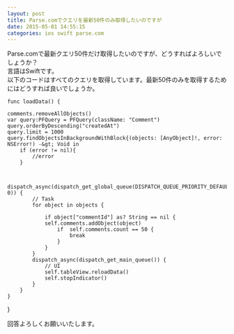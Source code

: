 ```yaml
---
layout: post
title: Parse.comでクエリを最新50件のみ取得したいのですが
date: 2015-05-01 14:55:15
categories: ios swift parse.com
---
```

<p>Parse.comで最新クエリ50件だけ取得したいのですが、どうすればよろしいでしょうか？<br>
言語はSwiftです。<br>
以下のコードはすべてのクエリを取得しています。最新50件のみを取得するためにはどうすれば良いでしょうか。 </p>

```
func loadData() {

comments.removeAllObjects()
var query:PFQuery = PFQuery(className: "Comment")
query.orderByDescending("createdAt")
query.limit = 1000
query.findObjectsInBackgroundWithBlock{(objects: [AnyObject]!, error: NSError!) -&gt; Void in
    if (error != nil){
        //error
    }


    dispatch_async(dispatch_get_global_queue(DISPATCH_QUEUE_PRIORITY_DEFAULT, 0)) {
        // Task
        for object in objects {

            if object["commentId"] as? String == nil {
            self.comments.addObject(object)
                if  self.comments.count == 50 {
                    break
                }
            }
        }
        dispatch_async(dispatch_get_main_queue()) {
            // UI
            self.tableView.reloadData()
            self.stopIndicator()
        }
    }
}
```

<p>}</p>

<p>回答よろしくお願いいたします。</p>
